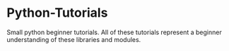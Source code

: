 # Python-Tutorials
Small python beginner tutorials. 
All of these tutorials represent a beginner understanding of these libraries and modules. 
